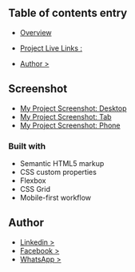 ## Table of contents entry

- [Overview](https://ataullah1.github.io/Stats-preview-card-component/)
- [Project Live Links : ](https://ataullah1.github.io/Stats-preview-card-component/)

- [Author >](https://www.linkedin.com/in/md-ataullah/)

## Screenshot

- [My Project Screenshot: Desktop](./design/PC.png)
- [My Project Screenshot: Tab](./design/Responsive.png)
- [My Project Screenshot: Phone](./design/Small_Responsive.png)

### Built with

- Semantic HTML5 markup
- CSS custom properties
- Flexbox
- CSS Grid
- Mobile-first workflow

## Author

- [Linkedin >](https://www.linkedin.com/in/md-ataullah/)
- [Facebook >](https://www.facebook.com/MdAtaullah11)
- [WhatsApp >](https://api.whatsapp.com/send/?phone=8801719199967&text&type=phone_number&app_absent=0)
